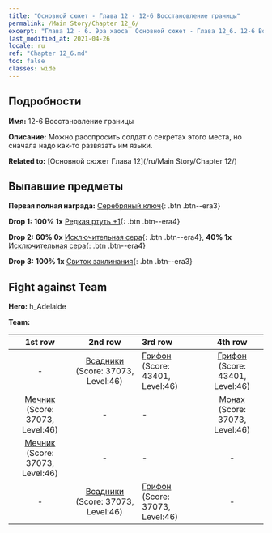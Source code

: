 ```yaml
---
title: "Основной сюжет - Глава 12 - 12-6 Восстановление границы"
permalink: /Main Story/Chapter 12_6/
excerpt: "Глава 12 - 6. Эра хаоса  Основной сюжет - Глава 12_6. 12-6 Восстановление границы"
last_modified_at: 2021-04-26
locale: ru
ref: "Chapter 12_6.md"
toc: false
classes: wide
---
```


## Подробности

 **Имя:** 12-6 Восстановление границы

 **Описание:** Можно расспросить солдат о секретах этого места, но сначала надо как-то развязать им языки.

 **Related to:** [Основной сюжет Глава 12](/ru/Main Story/Chapter 12/)

## Выпавшие предметы

 **Первая полная награда:** [Серебряный ключ](/ItemsRU/con_693/){: .btn .btn--era3}

 **Drop 1:** **100% 1x** [Редкая ртуть +1](/ItemsRU/mat_42/){: .btn .btn--era4}

 **Drop 2:** **60% 0x** [Исключительная сера](/ItemsRU/mat_36/){: .btn .btn--era4}, **40% 1x** [Исключительная сера](/ItemsRU/mat_36/){: .btn .btn--era4}

 **Drop 3:** **100% 1x** [Свиток заклинания](/ItemsRU/con_694/){: .btn .btn--era3}


## Fight against Team
 **Hero:** h_Adelaide

 **Team:**


  | 1st row | 2nd row | 3rd row | 4th row |
  |:----:|:----:|:----|:----:|
  | - | [Всадники](/ru/units/Cavalier/) (Score: 37073, Level:46)  | [Грифон](/ru/units/Griffin/) (Score: 43401, Level:46)  | [Грифон](/ru/units/Griffin/) (Score: 43401, Level:46)  |
  | [Мечник](/ru/units/Swordsman/) (Score: 37073, Level:46)  | - | - | [Монах](/ru/units/Monk/) (Score: 37073, Level:46)  |
  | [Мечник](/ru/units/Swordsman/) (Score: 37073, Level:46)  | - | - | - |
  | - | [Всадники](/ru/units/Cavalier/) (Score: 37073, Level:46)  | [Грифон](/ru/units/Griffin/) (Score: 37073, Level:46)  | - |


